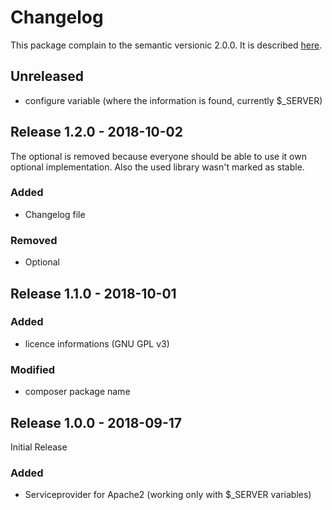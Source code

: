 # Changelog

This package complain to the semantic versionic 2.0.0.
It is described [here](https://semver.org/).

## Unreleased

- configure variable (where the information is found, currently $_SERVER)

## Release 1.2.0 - 2018-10-02

The optional is removed because everyone should be able to use it own optional implementation.
Also the used library wasn't marked as stable.

### Added
+ Changelog file

### Removed
+ Optional

## Release 1.1.0 - 2018-10-01

### Added
+ licence informations (GNU GPL v3)

### Modified
+ composer package name

## Release 1.0.0 - 2018-09-17

Initial Release

### Added
+ Serviceprovider for Apache2 (working only with $_SERVER variables)